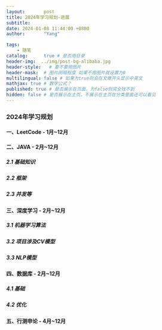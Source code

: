 ```yaml
---
layout:       post
title: 2024年学习规划-进展
subtitle: 
date: 2024-01-08 11:44:00 +0800
author:       "Yang"

tags: 
    - 随笔
catalog:      true # 是否用目录
header-img:  ../img/post-bg-alibaba.jpg
header-style:   # 要不要用图片
header-mask:  # 图片阴暗程度 如果不用图片就设置为0
multilingual: false # 如果为true则会在文章开头显示中英文
mathjax: true # 数学公式？
published: true # 是否展示在页面，为false则完全找不到
hidden: false # 是否展示在主页，不展示在主页在分类里面还可以看见
---
```


### 2024年学习规划

#### 一、LeetCode - 1月~12月

#### 二、JAVA - 2月~12月
##### 2.1 基础知识
##### 2.2 框架
##### 2.3 并发等

#### 三、深度学习 - 2月~12月
##### 3.1 机器学习算法
##### 3.2 项目涉及CV模型
##### 3.3 NLP模型

#### 四、数据库 - 2月~12月
##### 4.1 基础
##### 4.2 优化
#### 五、行测申论 - 4月~12月